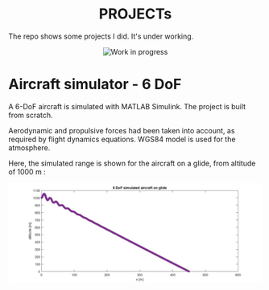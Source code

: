 
<h1 align="center">PROJECTs</h1>

The repo shows some projects I did. It's under working.
<p align="center">
  <img src="https://github.com/vejsili/voyager/blob/main/gif/WIP.gif" alt="Work in progress" width=256 >
</p>

# Aircraft simulator - 6 DoF

A 6-DoF aircraft is simulated with MATLAB Simulink. The project is built from scratch. 

Aerodynamic and propulsive forces had been taken into account, as required by flight dynamics equations. WGS84 model is used for the atmosphere.

Here, the simulated range is shown for the aircraft on a glide, from altitude of 1000 m :
<p align="center">
  <img src="https://github.com/vejsili/voyager/blob/main/images/ALTvsX.jpg" alt="altitude vs distance">
</p>




